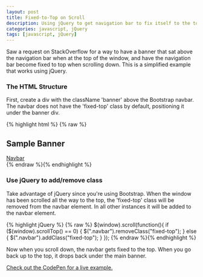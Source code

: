 ```yaml
---
layout: post
title: Fixed-to-Top on Scroll
description: Using jQuery to get navigation bar to fix itself to the top of the window when scrolling.
categories: javascript, jQuery
tags: [javascript, jQuery]
---
```

<section>
<p>Saw a request on StackOverflow for a way to have a banner that sat above the navigation bar when at the top of the window, and have the navigation bar become fixed to top when scrolling down. This is a simplified example that works using jQuery.</p>

<h3>The HTML Structure</h3>
<p>First, create a div with the className 'banner' above the Bootstrap navbar. The navbar does not have the 'fixed-top' class by default, positioning it under the banner div.</p>

{% highlight html %}
{% raw %}
<div class="banner">
  <h1>Sample Banner</h1>
</div>
<nav class="navbar navbar-light bg-faded" id="navbar">
  <a class="navbar-brand" href="#">Navbar</a>
</nav>
{% endraw %}{% endhighlight %}

</section>
<section>
<h3>Use jQuery to add/remove class</h3>
<p>Take advantage of jQuery since you're using Bootstrap. When the window has been scrolled all the way to the top, the 'fixed-top' class will be removed from the navbar element. In all other instances it will be added to the navbar element.</p>

{% highlight jQuery %}
{% raw %}
$(window).scroll(function(){
   if ($(window).scrollTop() == 0) {
    $(".navbar").removeClass("fixed-top");
 } else {
    $(".navbar").addClass("fixed-top");
 }
});
{% endraw %}{% endhighlight %}

<p>Now when you scroll down, the navbar gets fixed to the top. When you go back up to the top, it drops back under the main banner.</p>

<a href="https://codepen.io/lookininward/pen/RgRmWj" target="_blank">Check out the CodePen for a live example.</a>
</section>